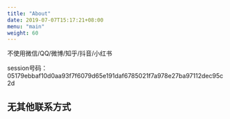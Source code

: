 ```yaml
---
title: "About"
date: 2019-07-07T15:17:21+08:00
menu: "main"
weight: 60
---
```



不使用微信/QQ/微博/知乎/抖音/小红书

session号码：05179ebbaf10d0aa93f7f6079d65e191daf6785021f7a978e27ba97112dec95c2d

无其他联系方式
------


